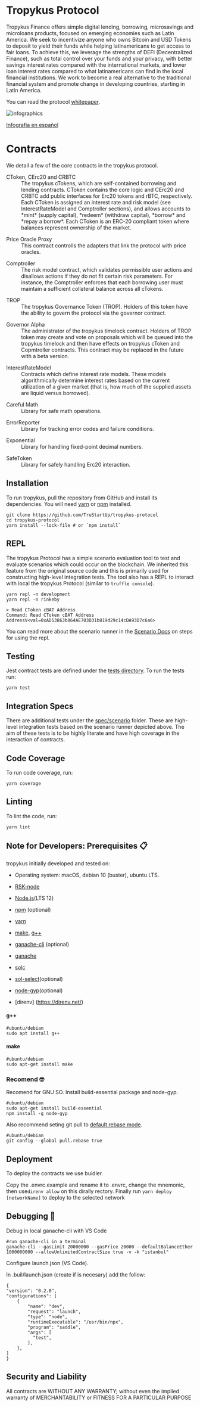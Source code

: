 
Tropykus Protocol
=================

Tropykus Finance offers simple digital lending, borrowing, microsavings and microloans products, focused on emerging economies such as Latin America. We seek to incentivize anyone who owns Bitcoin and USD Tokens to deposit to yield their funds while helping latinamericans to get access to fair loans. To achieve this, we leverage the strengths of  DEFI (Decentralized Finance), such as total control over your funds and your privacy, with better savings interest rates compared with the international markets, and lower loan interest rates compared to what latinamericans can find in the local financial institutions. We work to become a real alternative to the traditional financial system and promote change in developing countries, starting in Latin America.

You can read the protocol [whitepaper](https://firebasestorage.googleapis.com/v0/b/tropycofinance.appspot.com/o/Tropykus_Protocol%20V4.pdf?alt=media&token=7eb1cb52-ed88-4053-a927-c3d38874a284).

![infographics](https://firebasestorage.googleapis.com/v0/b/tropycofinance.appspot.com/o/Tropykus_How%20it%20works__V6.png?alt=media&token=524a4f2e-7c0b-4722-bf94-92e8b5ffde44)

[Infografía en español](https://firebasestorage.googleapis.com/v0/b/tropycofinance.appspot.com/o/Tropykus_C%C3%B3mo%20funciona_V6.pdf?alt=media&token=4ee2a777-9860-4c53-aa11-51ac94d776bd)

Contracts
=========

We detail a few of the core contracts in the tropykus protocol.

<dl>
  <dt>CToken, CErc20 and CRBTC</dt>
  <dd>The tropykus cTokens, which are self-contained borrowing and lending contracts. CToken contains the core logic and CErc20 and CRBTC add public interfaces for Erc20 tokens and rBTC, respectively. Each CToken is assigned an interest rate and risk model (see InterestRateModel and Comptroller sections), and allows accounts to *mint* (supply capital), *redeem* (withdraw capital), *borrow* and *repay a borrow*. Each CToken is an ERC-20 compliant token where balances represent ownership of the market.</dd>
</dl>

<dl>
  <dt>Price Oracle Proxy</dt>
  <dd>This contract controlls the adapters that link the protocol with price oracles.</dd>
</dl>

<dl>
  <dt>Comptroller</dt>
  <dd>The risk model contract, which validates permissible user actions and disallows actions if they do not fit certain risk parameters. For instance, the Comptroller enforces that each borrowing user must maintain a sufficient collateral balance across all cTokens.</dd>
</dl>

<dl>
  <dt>TROP</dt>
  <dd>The tropykus Governance Token (TROP). Holders of this token have the ability to govern the protocol via the governor contract.</dd>
</dl>

<dl>
  <dt>Governor Alpha</dt>
  <dd>The administrator of the tropykus timelock contract. Holders of TROP token may create and vote on proposals which will be queued into the tropykus timelock and then have effects on tropykus cToken and Copmtroller contracts. This contract may be replaced in the future with a beta version.</dd>
</dl>

<dl>
  <dt>InterestRateModel</dt>
  <dd>Contracts which define interest rate models. These models algorithmically determine interest rates based on the current utilization of a given market (that is, how much of the supplied assets are liquid versus borrowed).</dd>
</dl>

<dl>
  <dt>Careful Math</dt>
  <dd>Library for safe math operations.</dd>
</dl>

<dl>
  <dt>ErrorReporter</dt>
  <dd>Library for tracking error codes and failure conditions.</dd>
</dl>

<dl>
  <dt>Exponential</dt>
  <dd>Library for handling fixed-point decimal numbers.</dd>
</dl>

<dl>
  <dt>SafeToken</dt>
  <dd>Library for safely handling Erc20 interaction.</dd>
</dl>


Installation
------------
To run tropykus, pull the repository from GitHub and install its dependencies. You will need [yarn](https://yarnpkg.com/lang/en/docs/install/) or [npm](https://docs.npmjs.com/cli/install) installed.

    git clone https://github.com/TruStartUp/tropykus-protocol
    cd tropykus-protocol
    yarn install --lock-file # or `npm install`

REPL
----

The tropykus Protocol has a simple scenario evaluation tool to test and evaluate scenarios which could occur on the blockchain. We inherited this feature from the original source code and this is primarily used for constructing high-level integration tests. The tool also has a REPL to interact with local the tropykus Protocol (similar to `truffle console`).

    yarn repl -n development
    yarn repl -n rinkeby

    > Read CToken cBAT Address
    Command: Read CToken cBAT Address
    AddressV<val=0xAD53863b864AE703D31b819d29c14cDA93D7c6a6>

You can read more about the scenario runner in the [Scenario Docs](https://github.com/TruStartUp/tropykus-protocol/tree/master/scenario/SCENARIO.md) on steps for using the repl.

Testing
-------
Jest contract tests are defined under the [tests directory](https://github.com/TruStartUp/tropykus-protocol/tree/master/tests). To run the tests run:

    yarn test

Integration Specs
-----------------

There are additional tests under the [spec/scenario](https://github.com/TruStartUp/tropykus-protocol/tree/master/spec/scenario) folder. These are high-level integration tests based on the scenario runner depicted above. The aim of these tests is to be highly literate and have high coverage in the interaction of contracts.

Code Coverage
-------------
To run code coverage, run:

    yarn coverage

Linting
-------
To lint the code, run:

    yarn lint


Note for Developers: Prerequisites 📋
-------------
tropykus initially developed and tested on:
* Operating system: macOS, debian 10 (buster), ubuntu LTS.

* [RSK-node](https://developers.rsk.co/quick-start/step1-install-rsk-local-node/)
* [Node.js](https://nodejs.org/en/download/)(LTS 12)
* [npm](https://docs.npmjs.com/cli/install) (optional)
* [yarn](https://yarnpkg.com/lang/en/docs/install/)
* [make](#make), [g++](#g++)
* [ganache-cli](#ganache-cli) (optional)
* [ganache](https://www.trufflesuite.com/ganache)
* [solc](https://solidity.readthedocs.io/en/v0.4.24/installing-solidity.html#binary-packages)
* [sol-select](https://github.com/crytic/solc-select)(optional)
* [node-gyp](https://github.com/nodejs/node-gyp#installation)(optional)
* [direnv] (https://direnv.net/)

#### g++

    #ubuntu/debian
    sudo apt install g++

#### make

    #ubuntu/debian
    sudo apt-get install make

### Recomend 🤓
Recomend for GNU SO.
Install build-essential package and node-gyp.

    #ubuntu/debian
    sudo apt-get install build-essential
    npm install -g node-gyp

Also recommend seting git pull to [default rebase mode](https://coderwall.com/p/tnoiug/rebase-by-default-when-doing-git-pull).

    #ubuntu/debian
    git config --global pull.rebase true

Deployment
-------
To deploy the contracts we use buidler.

Copy the .envrc.example and rename it to .envrc, change the mnemonic, then use`direnv allow` on this dirally rectory.
Finally run `yarn deploy [networkName]` to deploy to the selected network


Debugging 🔩
-------
Debug in local ganache-cli with VS Code

    #run ganache-cli in a terminal
    ganache-cli --gasLimit 20000000 --gasPrice 20000 --defaultBalanceEther 1000000000 --allowUnlimitedContractSize true -v -k "istanbul"

Configure launch.json (VS Code).

In .buil/launch.json (create if is necesary) add the follow:

    {
    "version": "0.2.0",
    "configurations": [
        {
            "name": "dev",
            "request": "launch",
            "type": "node",
            "runtimeExecutable": "/usr/bin/npx",
            "program": "saddle",
            "args": [
              "test",
            ],
        },
    ]
    }

Security and Liability
----------
All contracts are WITHOUT ANY WARRANTY; without even the implied warranty of MERCHANTABILITY or FITNESS FOR A PARTICULAR PURPOSE

